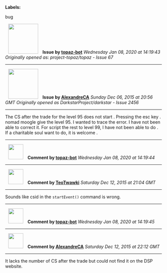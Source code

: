 **Labels:**

bug



<a href="https://github.com/topaz-bot"><img src="https://avatars3.githubusercontent.com/u/59651103?v=4" width="96" height="96" hspace="10"></img></a> **Issue by [topaz-bot](https://github.com/topaz-bot)**
_Wednesday Jan 08, 2020 at 14:19:43_
_Originally opened as: project-topaz/topaz - Issue 67_

----

<a href="https://github.com/AlexandreCA"><img src="https://avatars2.githubusercontent.com/u/15184122?v=4"  width="96" height="96" hspace="10"></img></a> **Issue by [AlexandreCA](https://github.com/AlexandreCA)**
_Sunday Dec 06, 2015 at 20:56 GMT_
_Originally opened as DarkstarProject/darkstar - Issue 2456_

----

The CS after the trade for the level 95 does not start . Pressing the esc key . nomad moogle give the level 95. I wanted to trace the error. I have not been able to correct it. For script the rest to level 99, I have not been able to do . If a charitable soul want to do, it is welcome .




----
<a href="https://github.com/topaz-bot"><img src="https://avatars3.githubusercontent.com/u/59651103?v=4" width="48" height="48" hspace="10"></img></a> **Comment by [topaz-bot](https://github.com/topaz-bot)**
_Wednesday Jan 08, 2020 at 14:19:44_

----

<a href="https://github.com/TeoTwawki"><img src="https://avatars0.githubusercontent.com/u/6871475?v=4"  width="48" height="48" hspace="10"></img></a> **Comment by [TeoTwawki](https://github.com/TeoTwawki)**
_Saturday Dec 12, 2015 at 21:04 GMT_

----

Sounds like csid in the `startEvent()` command is wrong.




----
<a href="https://github.com/topaz-bot"><img src="https://avatars3.githubusercontent.com/u/59651103?v=4" width="48" height="48" hspace="10"></img></a> **Comment by [topaz-bot](https://github.com/topaz-bot)**
_Wednesday Jan 08, 2020 at 14:19:45_

----

<a href="https://github.com/AlexandreCA"><img src="https://avatars2.githubusercontent.com/u/15184122?v=4"  width="48" height="48" hspace="10"></img></a> **Comment by [AlexandreCA](https://github.com/AlexandreCA)**
_Saturday Dec 12, 2015 at 22:12 GMT_

----

It lacks the number of CS after the trade but could not find it on the DSP website.


